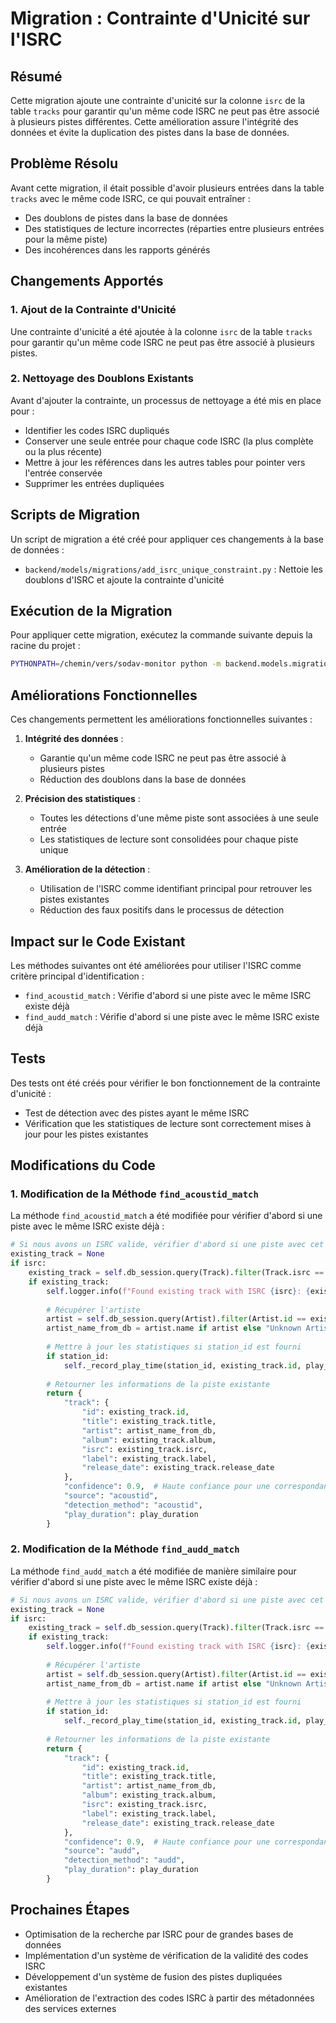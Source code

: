 # Migration : Contrainte d'Unicité sur l'ISRC

## Résumé

Cette migration ajoute une contrainte d'unicité sur la colonne `isrc` de la table `tracks` pour garantir qu'un même code ISRC ne peut pas être associé à plusieurs pistes différentes. Cette amélioration assure l'intégrité des données et évite la duplication des pistes dans la base de données.

## Problème Résolu

Avant cette migration, il était possible d'avoir plusieurs entrées dans la table `tracks` avec le même code ISRC, ce qui pouvait entraîner :
- Des doublons de pistes dans la base de données
- Des statistiques de lecture incorrectes (réparties entre plusieurs entrées pour la même piste)
- Des incohérences dans les rapports générés

## Changements Apportés

### 1. Ajout de la Contrainte d'Unicité

Une contrainte d'unicité a été ajoutée à la colonne `isrc` de la table `tracks` pour garantir qu'un même code ISRC ne peut pas être associé à plusieurs pistes.

### 2. Nettoyage des Doublons Existants

Avant d'ajouter la contrainte, un processus de nettoyage a été mis en place pour :
- Identifier les codes ISRC dupliqués
- Conserver une seule entrée pour chaque code ISRC (la plus complète ou la plus récente)
- Mettre à jour les références dans les autres tables pour pointer vers l'entrée conservée
- Supprimer les entrées dupliquées

## Scripts de Migration

Un script de migration a été créé pour appliquer ces changements à la base de données :

- `backend/models/migrations/add_isrc_unique_constraint.py` : Nettoie les doublons d'ISRC et ajoute la contrainte d'unicité

## Exécution de la Migration

Pour appliquer cette migration, exécutez la commande suivante depuis la racine du projet :

```bash
PYTHONPATH=/chemin/vers/sodav-monitor python -m backend.models.migrations.add_isrc_unique_constraint
```

## Améliorations Fonctionnelles

Ces changements permettent les améliorations fonctionnelles suivantes :

1. **Intégrité des données** :
   - Garantie qu'un même code ISRC ne peut pas être associé à plusieurs pistes
   - Réduction des doublons dans la base de données

2. **Précision des statistiques** :
   - Toutes les détections d'une même piste sont associées à une seule entrée
   - Les statistiques de lecture sont consolidées pour chaque piste unique

3. **Amélioration de la détection** :
   - Utilisation de l'ISRC comme identifiant principal pour retrouver les pistes existantes
   - Réduction des faux positifs dans le processus de détection

## Impact sur le Code Existant

Les méthodes suivantes ont été améliorées pour utiliser l'ISRC comme critère principal d'identification :

- `find_acoustid_match` : Vérifie d'abord si une piste avec le même ISRC existe déjà
- `find_audd_match` : Vérifie d'abord si une piste avec le même ISRC existe déjà

## Tests

Des tests ont été créés pour vérifier le bon fonctionnement de la contrainte d'unicité :

- Test de détection avec des pistes ayant le même ISRC
- Vérification que les statistiques de lecture sont correctement mises à jour pour les pistes existantes

## Modifications du Code

### 1. Modification de la Méthode `find_acoustid_match`

La méthode `find_acoustid_match` a été modifiée pour vérifier d'abord si une piste avec le même ISRC existe déjà :

```python
# Si nous avons un ISRC valide, vérifier d'abord si une piste avec cet ISRC existe déjà
existing_track = None
if isrc:
    existing_track = self.db_session.query(Track).filter(Track.isrc == isrc).first()
    if existing_track:
        self.logger.info(f"Found existing track with ISRC {isrc}: {existing_track.title} by artist ID {existing_track.artist_id}")
        
        # Récupérer l'artiste
        artist = self.db_session.query(Artist).filter(Artist.id == existing_track.artist_id).first()
        artist_name_from_db = artist.name if artist else "Unknown Artist"
        
        # Mettre à jour les statistiques si station_id est fourni
        if station_id:
            self._record_play_time(station_id, existing_track.id, play_duration)
        
        # Retourner les informations de la piste existante
        return {
            "track": {
                "id": existing_track.id,
                "title": existing_track.title,
                "artist": artist_name_from_db,
                "album": existing_track.album,
                "isrc": existing_track.isrc,
                "label": existing_track.label,
                "release_date": existing_track.release_date
            },
            "confidence": 0.9,  # Haute confiance pour une correspondance par ISRC
            "source": "acoustid",
            "detection_method": "acoustid",
            "play_duration": play_duration
        }
```

### 2. Modification de la Méthode `find_audd_match`

La méthode `find_audd_match` a été modifiée de manière similaire pour vérifier d'abord si une piste avec le même ISRC existe déjà :

```python
# Si nous avons un ISRC valide, vérifier d'abord si une piste avec cet ISRC existe déjà
existing_track = None
if isrc:
    existing_track = self.db_session.query(Track).filter(Track.isrc == isrc).first()
    if existing_track:
        self.logger.info(f"Found existing track with ISRC {isrc}: {existing_track.title} by artist ID {existing_track.artist_id}")
        
        # Récupérer l'artiste
        artist = self.db_session.query(Artist).filter(Artist.id == existing_track.artist_id).first()
        artist_name_from_db = artist.name if artist else "Unknown Artist"
        
        # Mettre à jour les statistiques si station_id est fourni
        if station_id:
            self._record_play_time(station_id, existing_track.id, play_duration)
        
        # Retourner les informations de la piste existante
        return {
            "track": {
                "id": existing_track.id,
                "title": existing_track.title,
                "artist": artist_name_from_db,
                "album": existing_track.album,
                "isrc": existing_track.isrc,
                "label": existing_track.label,
                "release_date": existing_track.release_date
            },
            "confidence": 0.9,  # Haute confiance pour une correspondance par ISRC
            "source": "audd",
            "detection_method": "audd",
            "play_duration": play_duration
        }
```

## Prochaines Étapes

- Optimisation de la recherche par ISRC pour de grandes bases de données
- Implémentation d'un système de vérification de la validité des codes ISRC
- Développement d'un système de fusion des pistes dupliquées existantes
- Amélioration de l'extraction des codes ISRC à partir des métadonnées des services externes 